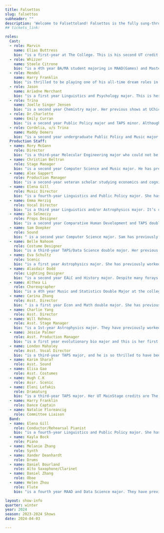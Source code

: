 ```yaml
---
title: Falsettos
slug: falsettos
subheader: ""
description: 'Welcome to Falsettoland! Falsettos is the fully sung-through musical that chronicles the evolution of nuclear family Marvin, Trina, and their son Jason as Marvin leaves Trina for a man, Whizzer, bringing them all to the door of psychiatrist Mendel. Watch as they—and the "lesbians from next door"—navigate hilarity, tragedy, and a looming Bar Mitzvah in 1979 New York City, learning how to find their place in the world.'
## tickets_link: 

roles:
  Cast:
  - role: Marvin
    name: Elias Buttress
    bio: "is a first-year at The College. This is his second UT credit after being an assistant production manager for Muscle Memory. When not onstage or in class, he enjoys listening to jazz. He would like to thank his parents for their support and UT for this opportunity."
  - role: Whizzer
    name: Steele Citrone
    bio: "is a 4th year BA/MA student majoring in MAAD(Games) and Mastering in Digital Studies. He has previously only acted and directed with Deans Men's productions, so he is excited to finally work and preform in a spacious Logan Center Theater (no more basement rehearsals)! In his free time, when he's not doing homework and making fun of his friends old high school bios, Steele, like Whizzer, likes to play games! While Canasta is not on his daily rotation, he does truly get embarrassingly upset over Chess. Steele hopes you enjoy this performance of the greatest musical ever conceived, well that may be a tad hyperbolic, but he doesn't have time to argue semantics; the show is about to begin!"
  - role: Mendel
    name: Harry Franklin
    bio: "is thrilled to be playing one of his all-time dream roles in this production! He is a 4th year Public Policy major and has previously performed with UT in Love's Labour's Lost (Don Armado) and The Trail to Oregon (McDoon). When not performing, Harry enjoys joggling, tap dancing, and having extensive conversations about figure skating with unwilling friends and roommates."
  - role: Jason
    name: Ariadne Merchant
    bio: "is a first year Linguistics and Psychology major. This is her first time acting in (or even being part of) Uchicago Theater. Though she is new to college theater, she already is comfortable in its welcoming and exciting environment. Ariadne is thrilled to experience and be a part of such an amazing community in theater (the Falsettos cast and crew) and can't wait to continue her passion in the years to come."
  - role: Trina
    name: Joelle Singer Jensen
    bio: "is a second year Chemistry major. Her previous shows at UChicago include Be More Chill (Jenna) and Perfect Match (Brittany). She finds it hilarious that people now have to purchase a ticket to see her be a neurotic Jewish woman who won't stop singing."
  - role: Dr.Charlotte
    name: Emily Curran
    bio: "is a second year Public Policy major and TAPS minor. Although this is her first time on the UT mainstage, her work has previously been seen in Romeo and Juliet (Assistant Lighting Designer), Macbeth in Space (Lighting Designer), and Be More Chill (Assistant Lighting Designer). She is also a curator for Theater [24] and encourages anyone who wants to get started with UT to come check it out next quarter! She would like to thank her amazing castmates and crew for being the best ever in all respects. She is thrilled to have been given the chance to perform again and is so grateful she has gotten to do it alongside them. As always, she would like to thank her friends and family for the support and love they give. She couldn't do it without them. Welcome to Falsettoland and enjoy the show!"
  - role: Cordelia, u/s Trina
    name: Maddy Demers
    bio: "is a second year undergraduate Public Policy and Music major. Falsettos is their first credit with UT, and they are beyond excited to be a part of this production. They would like to thank the entire cast & crew for making this a wonderful experience, and their parents for all of their support. Enjoy the show!"
  Production Staff:
  - name: Rory McGann
    role: Director
    bio: "is a third-year Molecular Engineering major who could not be more excited to see this production come to life! Getting to tell this beautiful story of growing up has truly been a privilege. He currently serves on UT Committee, and his previous UT credits include Be More Chill (Rich Goranski) and Romeo and Juliet (Juliet) - this makes Falsettos his directorial debut at the College! He would like to thank everyone who has made this possible, company or otherwise, and he hopes you enjoy the show."
  - name: Christian Beltran
    role: Stage Manager
    bio: "is a second year Computer Science and Music major. He has previously worked on Romeo and Juliet (Sampson/Apothecary/Paris' Page), Macbeth in Space (Assistant Lights), and Twelfth Night (Assistant Stage Manager), as well as a few Theater[24] productions and 4 years of high school acting. He would like to thank everyone who has worked on this production for all the passion and love they've poured into it."
  - name: Alex Gappert
    role: Production Manager
    bio: "is a second-year veteran scholar studying economics and cognitive science. Alex previously worked as an assistant director on the musical Be More Chill. He has previously served in the US Navy as an air traffic controller and had experience working on the TV show Jack Ryan (Background Actor)."
  - name: Elena Gill
    role: Music Director
    bio: "is a fourth-year Linguistics and Public Policy major. She has previously worked on Be More Chill (Co-Music Director/Rehearsal Pianist/Keyboard 1), Queen of Spades (Pianist/Rehearsal Pianist), Yivdak (Composer/Arranger/Music Director/Pianist), Trail to Oregon! (Piano 1/Rehearsal Pianist), and Love’s Labour’s Lost (Asst. Sound Designer). She would like to thank all the members of the band for helping to carry drumkits and keyboards and stands to every rehearsal. This wouldn’t have happened without you guys! Thank you for putting up with rehearsal conditions that are newsworthy at other schools!"
  - name: Emma Herzig
    role: Vocal Director
    bio: "is a third year Linguistics and/or Astrophysics major. It’s complicated. She has previously worked on Be More Chill (Assistant Vocal Director) and the Weekend of Workshops Shows “Queen of Spades” (Assistant Vocal Director) and “Fields of Asphodel” (Zo), as well as multiple staged readings. Special thanks to Isabel Schmitz!"
  - name: Jo Selmeczy
    role: Props Designer
    bio: "is a second year Comparative Human Development and TAPS double major. They have previously worked on Wolves (#8), Twelfth Night (Sebastian), The Laramie Project (Actor 6), and Romeo and Juliet (Romeo). Jo has also been a scriptwriter for 5 cycles (so far!) of Theater24. Jo is extremely excited to co-direct A Midsummer Night's Dream next quarter with their favorite 'little guy,' Christian Beltran. They are currently the Education Chair on the Dean's Men Board and Service and Advocacy Chair on the Organization of LGBTQ+ Students (OLS) Board. They hope you enjoy the cameo from the meanest and thinnest of the first ladies at the beginning of Act 2 as much as they do."
  - name: Sam Doepker
    role: Sound
    bio: " is a second year Computer Science major. Sam has previously worked on The Laramie Project (Sound Designer) and Weekend of Workshops Fall 2022 (Sound Designer)."
  - name: Belle Nahoom
    role: Costume Designer
    bio: "is a third-year TAPS/Data Science double major. Her previous theatre credits at the University include The Heirs (ASM), Marian (ASM), The Intruder Workshop (Costume Designer), Scientific Method (Costume Designer), Macbeth in Space (Hair & Makeup), Queen of Spades Workshop (SM & PM), The Laramie Project (SM Collective), the B.A. Thesis, Yivdak (Jared), 12th Night (Hair & Makeup), Be More Chill (Costume Designer), The Wolves (Asst. Costume Designer), Theatre[24](Curator), as well as the upcoming spring production of the Play That Goes Wrong (Costume Designer). Additionally, she is artistic director of the Commedia Dell’Arte improv troupe on campus and a member of Medusa A Capella. She would like to thank her phenomenal assistants for all their help!"
  - name: Eva Schultz
    role: Scenic
    bio: "is a first year Astrophysics major. She has previously worked on Winter Workshops (Director, Actor, Writer), and two Theatre[24]'s (Designer). For more TAPS involvement, she is also a part of Medusa A Capella and works in the Scene Shop at the Logan center."
  - name: Alasdair Dodd
    role: Lighting Designer
    bio: "is a second year EALC and History major. Despite many forays into theater in high school, this is his first production with UT! When not in the lighting booth, he can be found agonizing over Chinese homework or in the MADD center working his way through the Kingdom Hearts franchise."
  - name: Althea Li
    role: Choreographer
    bio: "is a 4th year Music and Statistics Double Major at the college. She has previously worked on Be More Chill (Co-Choreographer) and Weekend of Workshops (Co- Composer, Choreographer). Along with Falsettos, Althea is also working on The Play That Goes Wrong (Sound Designer) and her original musical Strings Attached (Co-Composer, Co- Music Director), both going up in Spring Quarter. She is very proud of this show, and would like to thank Rory for being a supportive and detail-oriented director, Christian for being a patient yet fun SM, and all the wonderful actors for never getting sick of Double Dream Feet."
  - name: Carina Zhang
    role: Asst. Director
    bio: " is a first year Econ and Math double major. She has previously worked on The Taming of the Shrewd (Assistant Production Manager)."
  - name: Charlie Yang
    role: Asst. Director
  - name: Will Rehmus
    role: Asst. Stage Manager
    bio: "is a 1st-year Astrophysics major. They have previously worked on Weekend of Workshops: Cassandra (Lighting/Sound Designer) and Muscle Memory (Assistant Lighting Designer). In the spring, they will be working on Strings Attached (Co-Sound Designer) and The Play That Goes Wrong."
  - name: Jessie Palmer
    role: Asst. Production Manager
    bio: "is a first year evolutionary bio major and this is her first experience backstage! Previous credits include Cat in the Hat (Seussical), Adelaide (Guys and Dolls), and Three’s a Crowd, a musical she wrote, directed, and composed. She also swims, scuba dives, and reads (a lot). Jellyfish are kind of her thing."
  - name: London Mahaley
    role: Asst. Vocal Director
    bio: "is a third-year TAPS major, and he is so thrilled to have been able to work on University Theatre’s Falsettos! Having spent the majority of his first two years involved in University Theatre both as a member of Off-Off Campus’s 36th Generation and as Be More Chill’s Michael Mell, this year, he can be found “switching up the vibe” with UChicago’s Voices in Your Head, taking in back to ancient Greece with TAPS’s The Ballad of Oedipus, and jealously cleaning teeth in Off-Off Campus’s OPEN WIDE. While not performing in one way or another, London enjoys reading for his classes… and that’s pretty much it! He’s so excited for you all to see the product of what has truly been a labor of love for both cast and crew, and, as always, he would like to thank his family for supporting his love of theatre and his mentors, Dani Baldwin and Blake Wales, for never leading him astray."
  - name: Karim Sharaf
    role: Asst. Sound
  - name: Elisa Gao
    role: Asst. Costumes
  - name: Hugh C.K
    role: Assr. Scenic
  - name: Eleni Lefakis
    role: Dramaturg
    bio: "is a third-year TAPS major. Her UT MainStage credits are The Heirs (Stage Manager), The Trail to Oregon! (Assistant Director/Dramaturg), Romeo & Juliet (Co-Production Manager), Marian, or the True Tale of Robin Hood (Assistant Director/Dramaturg), MacBeth in Space (Dramaturg), The Laramie Project (SM Collective™), Be More Chill (Co-Director), Twelfth Night (Pre-Production Manager), and The Taming of The Shrew (Stage Manager/Assistant Dramaturg). Her current UT projects are Strings Attached (Co-Director/Dramaturg) and getting people to stop saying that UT doesn’t market itself (she serves as Outreach Chair on Committee). Falsettos has been her dream dramaturgy project and she would like to thank everyone for letting her ramble at them and specifically Rory for reading 200 pages worth of queer theory at her behest and not kicking her out every time she busted into his rehearsal room unannounced."
  - name: Harry Franklin
    role: Dance Captain
  - name: Natalie Floreancig
    role: Committee Liaison
  Band:
  - name: Elena Gill
    role: Conductor/Rehearsal Pianist
    bio: "is a fourth-year Linguistics and Public Policy major. She has previously worked on Be More Chill (Co-Music Director/Rehearsal Pianist/Keyboard 1), Queen of Spades (Pianist/Rehearsal Pianist), Yivdak (Composer/Arranger/Music Director/Pianist), Trail to Oregon! (Piano 1/Rehearsal Pianist), and Love’s Labour’s Lost (Asst. Sound Designer). She would like to thank all the members of the band for helping to carry drumkits and keyboards and stands to every rehearsal. This wouldn’t have happened without you guys! Thank you for putting up with rehearsal conditions that are newsworthy at other schools!"
  - name: Kayla Bock
    role: Piano
  - name: Melanie Zhang
    role: Synth
  - name: Xander Deanhardt
    role: Drums
  - name: Daniel Bourland
    role: Alto Saxophone/Clarinet
  - name: Daniel Zhang
    role: Oboe
  - name: Helen Zhou
    role: Flute
    bio: "is a fourth year MAAD and Data Science major. They have previously worked on King Lear (Sound Design Assistant). This is their first time playing for musical and they had a wonderful time watching actors' dances."

layout: show-info
quarter: winter
year: 2024
season: 2023-2024 Shows
date: 2024-04-03

---
```

